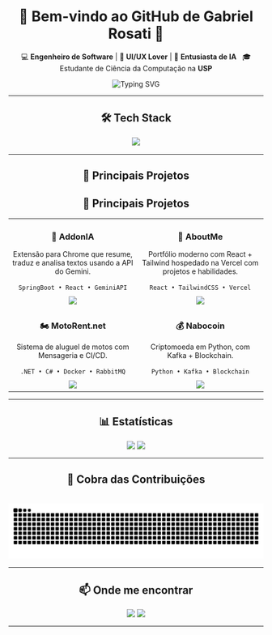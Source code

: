 <div align="center">

# 🌌 Bem-vindo ao GitHub de Gabriel Rosati 🚀

💻 **Engenheiro de Software** | 🎨 **UI/UX Lover** | 🤖 **Entusiasta de IA**  
🎓 Estudante de Ciência da Computação na **USP**

<img src="https://readme-typing-svg.herokuapp.com?font=Fira+Code&size=22&pause=1000&color=58A6FF&center=true&vCenter=true&width=550&lines=Desenvolvedor+Full+Stack;Apaixonado+por+Tecnologia;Sempre+aprendendo+coisas+novas;Foco+em+IA+e+Inovação" alt="Typing SVG" />

---

## 🛠️ Tech Stack
<img src="https://skillicons.dev/icons?i=python,java,c,cpp,javascript,typescript,react,vue,tailwind,html,css,nodejs,express,spring,dotnet,cs,docker,rabbitmq,aws,kafka,mysql,postgresql,numpy,jupyter" />

---

## 🚀 Principais Projetos

## 🚀 Principais Projetos

<table border="0" cellpadding="0" cellspacing="0">
<tr>
<td align="center" width="270">
  <h3>🤖 AddonIA</h3>
  <p>Extensão para Chrome que resume, traduz e analisa textos usando a API do Gemini.</p>
  <code>SpringBoot • React • GeminiAPI</code>
  <div style="margin-top: 10px;">
    <a href="SEU_LINK_PARA_O_ADDONIA">
      <img src="https://img.shields.io/badge/IA-Gemini-4285F4?style=for-the-badge&logo=google-gemini" />
    </a>
  </div>
</td>

<td align="center" width="270">
  <h3>💼 AboutMe</h3>
  <p>Portfólio moderno com React + Tailwind hospedado na Vercel com projetos e habilidades.</p>
  <code>React • TailwindCSS • Vercel</code>
  <div style="margin-top: 10px;">
    <a href="https://github.com/MuketaUeda/AboutME">
      <img src="https://img.shields.io/badge/Frontend-purple?style=for-the-badge&logo=tailwindcss" />
    </a>
  </div>
</td>
</tr>

<tr>
<td align="center" width="270">
  <h3>🏍️ MotoRent.net</h3>
  <p>Sistema de aluguel de motos com Mensageria e CI/CD.</p>
  <code>.NET • C# • Docker • RabbitMQ</code>
  <div style="margin-top: 10px;">
    <a href="https://github.com/MuketaUeda/MotorcycleRent.NET">
      <img src="https://img.shields.io/badge/Backend-DD8500?style=for-the-badge&logo=docker" />
    </a>
  </div>
</td>

<td align="center" width="270">
  <h3>💰 Nabocoin</h3>
  <p>Criptomoeda em Python, com Kafka + Blockchain.</p>
  <code>Python • Kafka • Blockchain</code>
  <div style="margin-top: 10px;">
    <a href="https://github.com/MuketaUeda/NaboCoin">
      <img src="https://img.shields.io/badge/Blockchain-black?style=for-the-badge&logo=python" />
    </a>
  </div>
</td>
</tr>
</table>

---

## 📊 Estatísticas

<p align="center">
<img height="180em" src="https://github-readme-stats.vercel.app/api?username=MuketaUeda&show_icons=true&theme=tokyonight&hide_border=true" />
<img height="180em" src="https://github-readme-stats.vercel.app/api/top-langs/?username=MuketaUeda&layout=compact&theme=tokyonight&hide_border=true" />
</p>

---

## 🌌 Cobra das Contribuições
<picture>
  <source media="(prefers-color-scheme: dark)" srcset="https://raw.githubusercontent.com/MuketaUeda/MuketaUeda/output/github-contribution-grid-snake-dark.svg" />
  <source media="(prefers-color-scheme: light)" srcset="https://raw.githubusercontent.com/MuketaUeda/MuketaUeda/output/github-contribution-grid-snake.svg" />
  <img alt="Snake animation" src="https://raw.githubusercontent.com/MuketaUeda/MuketaUeda/output/github-contribution-grid-snake.svg" />
</picture>


---

## 📫 Onde me encontrar
<a href="https://br.linkedin.com/in/gabriel-tb-rosati"><img src="https://img.shields.io/badge/LinkedIn-0A66C2?style=for-the-badge&logo=linkedin" /></a>
<a href="https://gabriel-rosati.vercel.app/"><img src="https://img.shields.io/badge/Portfólio-000000?style=for-the-badge&logo=react" /></a>

---

</div>
